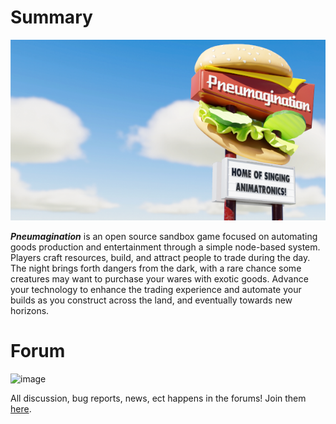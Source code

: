# Summary

![image](https://raw.githubusercontent.com/The64thGamer/Pneumagination/main/UI/Logo/Steam%20Main%20Capsule.png)

_**Pneumagination**_ is an open source sandbox game focused on automating goods production and entertainment through a simple node-based system. Players craft resources, build, and attract people to trade during the day. The night brings forth dangers from the dark, with a rare chance some creatures may want to purchase your wares with exotic goods. Advance your technology to enhance the trading experience and automate your builds as you construct across the land, and eventually towards new horizons.

# Forum
![image](https://github.com/The64thGamer/Pneumagination/assets/69170079/6b56fee8-a0c1-4bc4-8656-50058649fe5a)

All discussion, bug reports, news, ect happens in the forums! Join them [here](https://forum.the64thgamer.com/).
